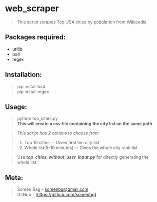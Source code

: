 # web_scraper
> This script scrapes Top USA cities by population from Wikipedia

## Packages required:
  * urllib
  * bs4
  * regex
  
## Installation:

  > pip install bs4\
  > pip install regex
  
## Usage:

  > python top_cities.py\
  > **This will create a csv file containing the city list on the same path**
  
  > *This script has 2 options to choose from*
  > 1. Top 10 cities -- Gives first ten city list
  > 2. Whole list(5-10 minutes) -- Gives the whole city rank list
  
  > Use ***top_cities_without_user_input.py*** for directly generating the whole list
  
## Meta:
  
  > Somen Bag - [somenbg@gmail.com](mailto:somenbg@gmail.com)\
  > GitHub - [https://github.com/somenbg]
  
  
